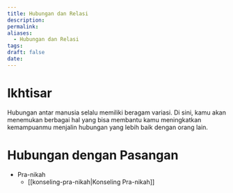 ```yaml
---
title: Hubungan dan Relasi
description: 
permalink: 
aliases:
  - Hubungan dan Relasi
tags: 
draft: false
date:
---
```

# Ikhtisar 
Hubungan antar manusia selalu memiliki beragam variasi. Di sini, kamu akan menemukan berbagai hal yang bisa membantu kamu meningkatkan kemampuanmu menjalin hubungan yang lebih baik dengan orang lain. 

# Hubungan dengan Pasangan
- Pra-nikah 
	- [[konseling-pra-nikah|Konseling Pra-nikah]]